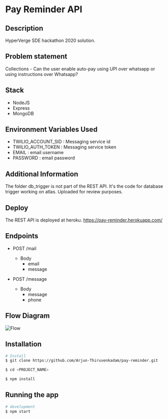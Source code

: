 # Pay Reminder API

## Description

  HyperVerge SDE hackathon 2020 solution.

## Problem statement

  Collections - Can the user enable auto-pay using UPI over whatsapp or using instructions over Whatsapp?

## Stack

- NodeJS
- Express
- MongoDB

## Environment Variables Used

- TWILIO_ACCOUNT_SID : Messaging service id
- TWILIO_AUTH_TOKEN : Messaging service token
- EMAIL : email username
- PASSWORD : email password

## Additional Information

The folder db_trigger is not part of the REST API. It's the code for database trigger working on atlas. Uploaded for review purposes.

## Deploy

The REST API is deployed at heroku. https://pay-reminder.herokuapp.com/

## Endpoints

- POST /mail
  - Body
    - email
    - message

- POST /message
  - Body
    - message
    - phone

## Flow Diagram

![ Flow ](https://drive.google.com/uc?export=view&id=14TCodmUrRhFCbLHb4T_Afj7B0hwyXFtz)

## Installation

```bash
# Install
$ git clone https://github.com/Arjun-Thiruvenkadam/pay-reminder.git

$ cd <PROJECT_NAME>

$ npm install
```

## Running the app

```bash
# development
$ npm start
```
